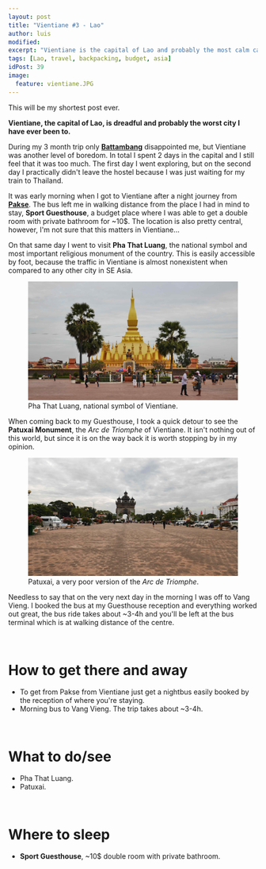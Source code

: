 ```yaml
---
layout: post
title: "Vientiane #3 - Lao"
author: luis
modified:
excerpt: "Vientiane is the capital of Lao and probably the most calm capital of the SE Asia. I didn't find the city charming at all and left as soon as I could."
tags: [Lao, travel, backpacking, budget, asia]
idPost: 39
image:
  feature: vientiane.JPG
---
```


This will be my shortest post ever.

<b><highlight><middle>Vientiane, the capital of Lao, is dreadful and probably the worst city I have ever been to.</middle></highlight></b>

During my 3 month trip only <b><a href="{{site.url}}/Battambang" target="_blank">Battambang</a></b> disappointed me, but Vientiane was another level of boredom. In total I spent 2 days in the capital and I still feel that it was too much. The first day I went exploring, but on the second day I practically didn't leave the hostel because I was just waiting for my train to Thailand.

It was early morning when I got to Vientiane after a night journey from <b><a href="{{site.url}}/BolavenPlateau" target="_blank">Pakse</a></b>. The bus left me in walking distance from the place I had in mind to stay, <b>Sport Guesthouse</b>, a budget place where I was able to get a double room with private bathroom for ~10$. The location is also pretty central, however, I'm not sure that this matters in Vientiane...

On that same day I went to visit <b>Pha That Luang</b>, the national symbol and most important religious monument of the country. This is easily accessible by foot, because the traffic in Vientiane is almost nonexistent when compared to any other city in SE Asia.

<figure>
	<a href="../images/lao/vientiane/vientiane1.JPG"><img src="../images/lao/vientiane/vientiane1.JPG"></a>
	<figcaption>Pha That Luang, national symbol of Vientiane.</figcaption>
</figure>

When coming back to my Guesthouse, I took a quick detour to see the <b>Patuxai Monument</b>, the <i>Arc de Triomphe</i> of Vientiane. It isn't nothing out of this world, but since it is on the way back it is worth stopping by in my opinion.

<figure>
	<a href="../images/lao/vientiane/vientiane2.JPG"><img src="../images/lao/vientiane/vientiane2.JPG"></a>
	<figcaption>Patuxai, a very poor version of the <i>Arc de Triomphe</i>.</figcaption>
</figure>

Needless to say that on the very next day in the morning I was off to Vang Vieng. I booked the bus at my Guesthouse reception and everything worked out great, the bus ride takes about ~3-4h and you'll be left at the bus terminal which is at walking distance of the centre.

<br>
<h1>How to get there and away</h1>
<ul>
<li>To get from Pakse from Vientiane just get a nightbus easily booked by the reception of where you're staying.</li>
<li>Morning bus to Vang Vieng. The trip takes about ~3-4h.</li>
</ul>

<br>
<h1>What to do/see</h1>
<ul>
<li>Pha That Luang.</li>
<li>Patuxai.</li>
</ul>

<br>
<h1>Where to sleep</h1>
<ul>
<li><b>Sport Guesthouse</b>, ~10$ double room with private bathroom.</li>
</ul>